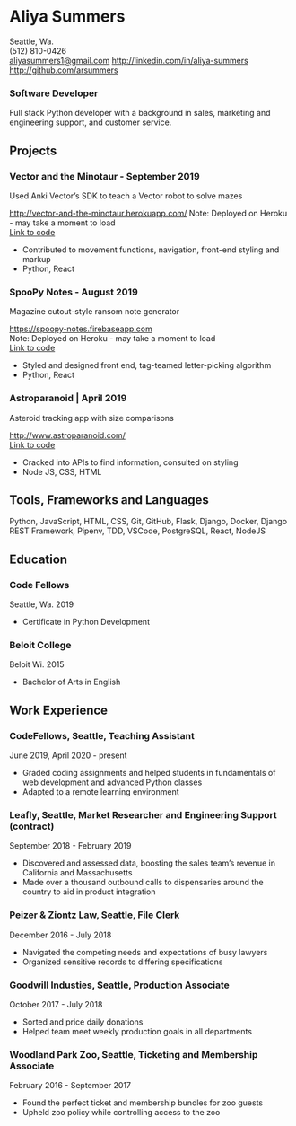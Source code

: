 # Aliya Summers

Seattle, Wa.  
(512) 810-0426  
<aliyasummers1@gmail.com>
<http://linkedin.com/in/aliya-summers>
<http://github.com/arsummers>

### Software Developer
Full stack Python developer with a background in sales, marketing and  engineering support, and customer service. 

## Projects

### Vector and the Minotaur - September 2019

Used Anki Vector’s SDK to teach a Vector robot to solve mazes

<http://vector-and-the-minotaur.herokuapp.com/> 
Note: Deployed on Heroku - may take a moment to load  
[Link to code](https://github.com/Vector-and-the-Minotaur)
- Contributed to movement functions, navigation, front-end styling and markup
- Python, React

### SpooPy Notes - August 2019

Magazine cutout-style ransom note generator

<https://spoopy-notes.firebaseapp.com>  
Note: Deployed on Heroku - may take a moment to load  
[Link to code](https://github.com/SpooPy-Notes-Org)
- Styled and designed front end, tag-teamed letter-picking algorithm
- Python, React

### Astroparanoid | April 2019

Asteroid tracking app with size comparisons

<http://www.astroparanoid.com/>  
[Link to code](https://github.com/astro-paranoid/astroparanoid.com)  
- Cracked into APIs to find information, consulted on styling
- Node JS, CSS, HTML

## Tools, Frameworks and Languages

Python, JavaScript, HTML, CSS, Git, GitHub, Flask, Django, Docker, Django REST Framework, Pipenv, TDD, VSCode, PostgreSQL, React, NodeJS

## Education

### Code Fellows

Seattle, Wa. 2019
- Certificate in Python Development

### Beloit College

Beloit Wi. 2015
- Bachelor of Arts in English

## Work Experience

### CodeFellows, Seattle, Teaching Assistant

June 2019, April 2020 - present

- Graded coding assignments and helped students in fundamentals of web development and advanced Python classes
- Adapted to a remote learning environment

### Leafly, Seattle, Market Researcher and Engineering Support (contract)

September 2018 - February 2019

- Discovered and assessed data, boosting the sales team’s revenue in California and Massachusetts
- Made over a thousand outbound calls to dispensaries around the country to aid in product integration

### Peizer & Ziontz Law, Seattle, File Clerk

December 2016 - July 2018

- Navigated the competing needs and expectations of busy lawyers
- Organized sensitive records  to differing specifications

### Goodwill Industies, Seattle, Production Associate

October 2017 - July 2018

- Sorted and price daily donations
- Helped team meet weekly production goals in all departments

### Woodland Park Zoo, Seattle, Ticketing and Membership Associate

February 2016 - September 2017

- Found the perfect ticket and membership bundles for zoo guests
- Upheld zoo policy while controlling access to the zoo